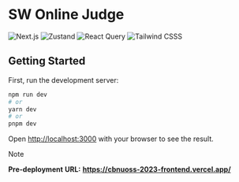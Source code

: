 # SW Online Judge

<p>
  <img alt="Next.js" src="https://img.shields.io/badge/Next.js-20232A?style=flat&logo=next.js&logoColor=fff&labelColor=grey&color=000"/>  
  <img alt="Zustand" src="https://img.shields.io/badge/🐻ㅤZustand-684e4b?style=square&logo=zustand&logoColor=white"/>
  <img alt="React Query" src="https://img.shields.io/badge/React Query-20232A?style=flat&logo=react&logoColor=fff&labelColor=grey&color=FF4154"/>
  <img alt="Tailwind CSSS" src="https://img.shields.io/badge/Tailwind CSS-20232A?style=flat&logo=tailwindcss&logoColor=fff&labelColor=grey&color=06B6D4"/>
</p>

## Getting Started

First, run the development server:

```bash
npm run dev
# or
yarn dev
# or
pnpm dev
```

Open [http://localhost:3000](http://localhost:3000) with your browser to see the result.

> [!note]
> **Pre-deployment** **URL:** **https://cbnuoss-2023-frontend.vercel.app/**
